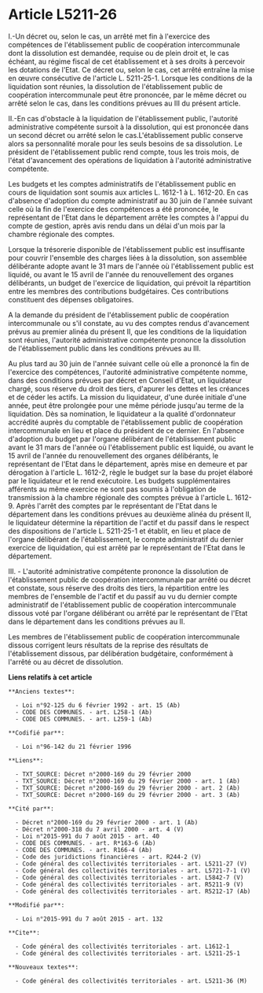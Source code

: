 # Article L5211-26

I.-Un décret ou, selon le cas, un arrêté met fin à l'exercice des compétences de l'établissement public de coopération
intercommunale dont la dissolution est demandée, requise ou de plein droit  et, le cas échéant, au régime fiscal de cet
établissement et à ses droits à percevoir les dotations de l'Etat. Ce décret ou, selon le cas, cet arrêté entraîne la mise en
œuvre consécutive de l'article L. 5211-25-1. Lorsque les conditions de la liquidation sont réunies, la dissolution de
l'établissement public de coopération intercommunale peut être prononcée, par le même décret ou arrêté selon le cas, dans les
conditions prévues au III du présent article. 

II.-En cas d'obstacle à la liquidation de l'établissement public, l'autorité administrative compétente sursoit à la
dissolution, qui est prononcée dans un second décret ou arrêté selon le cas.L'établissement public conserve alors sa
personnalité morale pour les seuls besoins de sa dissolution. Le président de l'établissement public rend compte, tous les
trois mois, de l'état d'avancement des opérations de liquidation à l'autorité administrative compétente. 

Les budgets et les comptes administratifs de l'établissement public en cours de liquidation sont soumis aux articles L.
1612-1 à L. 1612-20. En cas d'absence d'adoption du compte administratif au 30 juin de l'année suivant celle où la fin de
l'exercice des compétences a été prononcée, le représentant de l'Etat dans le département arrête les comptes à l'appui du
compte de gestion, après avis rendu dans un délai d'un mois par la chambre régionale des comptes. 

Lorsque la trésorerie disponible de l'établissement public est insuffisante pour couvrir l'ensemble des charges liées à la
dissolution, son assemblée délibérante adopte avant le 31 mars de l'année où l'établissement public est liquidé, ou avant le
15 avril de l'année du renouvellement des organes délibérants, un budget de l'exercice de liquidation, qui prévoit la
répartition entre les membres des contributions budgétaires. Ces contributions constituent des dépenses obligatoires.

A la demande du président de l'établissement public de coopération intercommunale ou s'il constate, au vu des comptes rendus
d'avancement prévus au premier alinéa du présent II, que les conditions de la liquidation sont réunies, l'autorité
administrative compétente prononce la dissolution de l'établissement public dans les conditions prévues au III. 

Au plus tard au 30 juin de l'année suivant celle où elle a prononcé la fin de l'exercice des compétences, l'autorité
administrative compétente nomme, dans des conditions prévues par décret en Conseil d'Etat, un liquidateur chargé, sous
réserve du droit des tiers, d'apurer les dettes et les créances et de céder les actifs. La mission du liquidateur, d'une
durée initiale d'une année, peut être prolongée pour une même période jusqu'au terme de la liquidation. Dès sa nomination, le
liquidateur a la qualité d'ordonnateur accrédité auprès du comptable de l'établissement public de coopération intercommunale
en lieu et place du président de ce dernier. En l'absence d'adoption du budget par l'organe délibérant de l'établissement
public avant le 31 mars de l'année où l'établissement public est liquidé, ou avant le 15 avril de l'année du renouvellement
des organes délibérants, le représentant de l'Etat dans le département, après mise en demeure et par dérogation à l'article
L. 1612-2, règle le budget sur la base du projet élaboré par le liquidateur et le rend exécutoire. Les budgets
supplémentaires afférents au même exercice ne sont pas soumis à l'obligation de transmission à la chambre régionale des
comptes prévue à l'article L. 1612-9. Après l'arrêt des comptes par le représentant de l'Etat dans le département dans les
conditions prévues au deuxième alinéa du présent II, le liquidateur détermine la répartition de l'actif et du passif dans le
respect des dispositions de l'article L. 5211-25-1 et établit, en lieu et place de l'organe délibérant de l'établissement, le
compte administratif du dernier exercice de liquidation, qui est arrêté par le représentant de l'Etat dans le département. 

III. - L'autorité administrative compétente prononce la dissolution de l'établissement public de coopération intercommunale
par arrêté ou décret et constate, sous réserve des droits des tiers, la répartition entre les membres de l'ensemble de
l'actif et du passif au vu du dernier compte administratif de l'établissement public de coopération intercommunale dissous
voté par l'organe délibérant ou arrêté par le représentant de l'Etat dans le département dans les conditions prévues au II.

Les membres de l'établissement public de coopération intercommunale dissous corrigent leurs résultats de la reprise des
résultats de l'établissement dissous, par délibération budgétaire, conformément à l'arrêté ou au décret de dissolution.

**Liens relatifs à cet article**

	**Anciens textes**:

	  - Loi n°92-125 du 6 février 1992 - art. 15 (Ab)
	  - CODE DES COMMUNES. - art. L258-1 (Ab)
	  - CODE DES COMMUNES. - art. L259-1 (Ab)

	**Codifié par**:

	  - Loi n°96-142 du 21 février 1996

	**Liens**:

	  - TXT_SOURCE: Décret n°2000-169 du 29 février 2000
	  - TXT_SOURCE: Décret n°2000-169 du 29 février 2000 - art. 1 (Ab)
	  - TXT_SOURCE: Décret n°2000-169 du 29 février 2000 - art. 2 (Ab)
	  - TXT_SOURCE: Décret n°2000-169 du 29 février 2000 - art. 3 (Ab)

	**Cité par**:

	  - Décret n°2000-169 du 29 février 2000 - art. 1 (Ab)
	  - Décret n°2000-318 du 7 avril 2000 - art. 4 (V)
	  - Loi n°2015-991 du 7 août 2015 - art. 40
	  - CODE DES COMMUNES. - art. R*163-6 (Ab)
	  - CODE DES COMMUNES. - art. R166-4 (Ab)
	  - Code des juridictions financières - art. R244-2 (V)
	  - Code général des collectivités territoriales - art. L5211-27 (V)
	  - Code général des collectivités territoriales - art. L5721-7-1 (V)
	  - Code général des collectivités territoriales - art. L5842-7 (V)
	  - Code général des collectivités territoriales - art. R5211-9 (V)
	  - Code général des collectivités territoriales - art. R5212-17 (Ab)

	**Modifié par**:

	  - Loi n°2015-991 du 7 août 2015 - art. 132

	**Cite**:

	  - Code général des collectivités territoriales - art. L1612-1
	  - Code général des collectivités territoriales - art. L5211-25-1

	**Nouveaux textes**:

	  - Code général des collectivités territoriales - art. L5211-36 (M)
